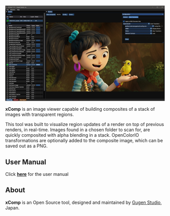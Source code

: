 ![xComp icon](docs/xcomp_sshot_01.jpg)

**xComp** is an image viewer capable of building composites of a stack of images with transparent regions.

This tool was built to visualize region updates of a render on top of previous renders, in real-time. Images found in a chosen folder to scan for, are quickly composited with alpha blending in a stack. OpenColorIO transformations are optionally added to the composite image, which can be saved out as a PNG.

## User Manual

Click [**here**](https://gugenstudio.github.io/xComp/) for the user manual

## About

**xComp** is an Open Source tool, designed and maintained by [Gugen Studio](https://gugenstudio.co.jp/), Japan.
